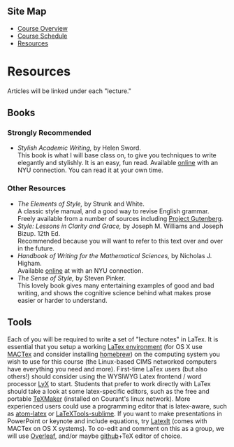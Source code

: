 ## Site Map
* [Course Overview](https://adonev.github.io/WrittenOral/)
* [Course Schedule](schedule.md)
* [Resources](resources.md) 

# Resources

Articles will be linked under each "lecture."

## Books

### Strongly Recommended
* _Stylish Academic Writing,_ by Helen Sword.   
This book is what I will base class on, to give you techniques to write elegantly and stylishly. It is an easy, fun read. Available [online](https://getit.library.nyu.edu/go/9442159) with an NYU connection. You can read it at your own time. 

### Other Resources
* _The Elements of Style,_ by Strunk and White.   
A classic style manual, and a good way to revise English grammar. Freely available from a number of sources including [Project Gutenberg](http://www.gutenberg.org/ebooks/37134).
* _Style: Lessons in Clarity and Grace,_ by Joseph M. Williams and Joseph Bizup. 12th Ed.   
Recommended because you will want to refer to this text over and over in the future.
* _Handbook of Writing for the Mathematical Sciences,_ by Nicholas J. Higham.   
Available [online](https://epubs.siam.org/doi/book/10.1137/1.9780898719550) at with an NYU connection. 
* _The Sense of Style,_ by Steven Pinker.  
This lovely book gives many entertaining examples of good and bad writing, and shows the cognitive science behind what makes prose easier or harder to understand. 

## Tools

Each of you will be required to write a set of "lecture notes" in LaTex. It is essential that you setup a working [LaTex environment](https://www.tug.org/texlive) (for OS X use [MACTex](http://www.tug.org/mactex/) and consider installing [homebrew](https://brew.sh/)) on the computing system you wish to use for this course (the Linux-based CIMS networked computers have everything you need and more). First-time LaTex users (but also others!) should consider using the WYSIWYG Latex frontend / word processor [LyX](http://www.lyx.org/) to start. Students that prefer to work directly with LaTex should take a look at some latex-specific editors, such as the free and portable [TeXMaker](http://www.xm1math.net/texmaker/index.html) (installed on Courant's linux network). More experienced users could use a programming editor that is latex-aware, such as [atom-latex](https://atom.io/packages/latex) or [LaTeXTools-sublime](https://latextools.readthedocs.io/en/latest/).
 If you want to make presentations in PowerPoint or keynote and include equations, try [LatexIt](https://www.chachatelier.fr/latexit/) (comes with MACTex on OS X systems).
 To co-edit and comment on this as a group, we will use [Overleaf](https://www.overleaf.com/), and/or maybe [github](https://github.com/)+TeX editor of choice.


